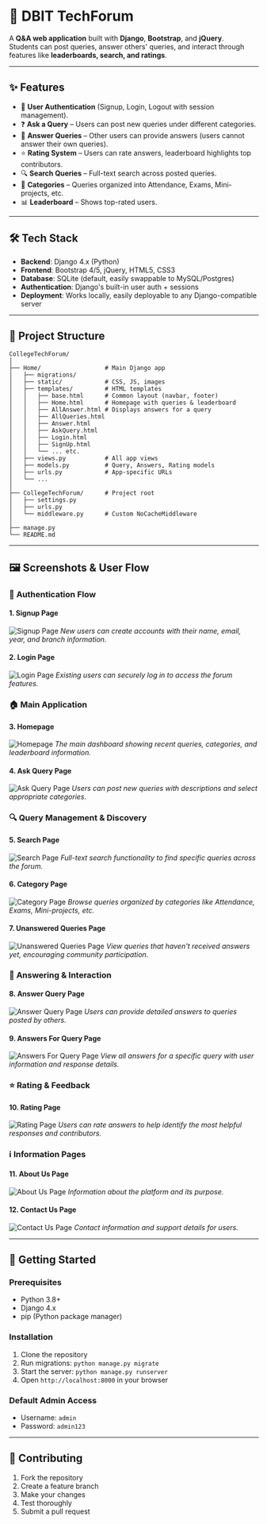 # 📘 DBIT TechForum

A **Q&A web application** built with **Django**, **Bootstrap**, and **jQuery**.  
Students can post queries, answer others' queries, and interact through features like **leaderboards, search, and ratings**.  

---

## ✨ Features

- 🔑 **User Authentication** (Signup, Login, Logout with session management).  
- ❓ **Ask a Query** – Users can post new queries under different categories.  
- 💬 **Answer Queries** – Other users can provide answers (users cannot answer their own queries).  
- ⭐ **Rating System** – Users can rate answers, leaderboard highlights top contributors.  
- 🔍 **Search Queries** – Full-text search across posted queries.  
- 📌 **Categories** – Queries organized into Attendance, Exams, Mini-projects, etc.  
- 📊 **Leaderboard** – Shows top-rated users.  

---

## 🛠 Tech Stack

- **Backend**: Django 4.x (Python)  
- **Frontend**: Bootstrap 4/5, jQuery, HTML5, CSS3  
- **Database**: SQLite (default, easily swappable to MySQL/Postgres)  
- **Authentication**: Django's built-in user auth + sessions  
- **Deployment**: Works locally, easily deployable to any Django-compatible server  

---

## 📂 Project Structure

```
CollegeTechForum/
│
├── Home/                  # Main Django app
│   ├── migrations/        
│   ├── static/            # CSS, JS, images
│   ├── templates/         # HTML templates
│   │   ├── base.html      # Common layout (navbar, footer)
│   │   ├── Home.html      # Homepage with queries & leaderboard
│   │   ├── AllAnswer.html # Displays answers for a query
│   │   ├── AllQueries.html
│   │   ├── Answer.html
│   │   ├── AskQuery.html
│   │   ├── Login.html
│   │   ├── SignUp.html
│   │   └── ... etc.
│   ├── views.py           # All app views
│   ├── models.py          # Query, Answers, Rating models
│   ├── urls.py            # App-specific URLs
│   └── ...
│
├── CollegeTechForum/      # Project root
│   ├── settings.py
│   ├── urls.py
│   └── middleware.py      # Custom NoCacheMiddleware
│
├── manage.py
└── README.md
```

---

## 🖼️ Screenshots & User Flow

### 🔐 **Authentication Flow**

#### 1. **Signup Page**
![Signup Page]([screenshots/SignupPage.png](https://github.com/Shllokkk/CollegeTechForum/blob/main/Screenshots/AboutUsPage.png))
*New users can create accounts with their name, email, year, and branch information.*

#### 2. **Login Page**
![Login Page](screenshots/LoginPage.png)
*Existing users can securely log in to access the forum features.*

### 🏠 **Main Application**

#### 3. **Homepage**
![Homepage](screenshots/Homepage.png)
*The main dashboard showing recent queries, categories, and leaderboard information.*

#### 4. **Ask Query Page**
![Ask Query Page](screenshots/AskQueryPage.png)
*Users can post new queries with descriptions and select appropriate categories.*

### 🔍 **Query Management & Discovery**

#### 5. **Search Page**
![Search Page](screenshots/SearchPage.png)
*Full-text search functionality to find specific queries across the forum.*

#### 6. **Category Page**
![Category Page](screenshots/CategoryPage.png)
*Browse queries organized by categories like Attendance, Exams, Mini-projects, etc.*

#### 7. **Unanswered Queries Page**
![Unanswered Queries Page](screenshots/UnansweredQueriesPage.png)
*View queries that haven't received answers yet, encouraging community participation.*

### 💬 **Answering & Interaction**

#### 8. **Answer Query Page**
![Answer Query Page](screenshots/AnswerQueryPage.png)
*Users can provide detailed answers to queries posted by others.*

#### 9. **Answers For Query Page**
![Answers For Query Page](screenshots/AnswersForQueryPage.png)
*View all answers for a specific query with user information and response details.*

### ⭐ **Rating & Feedback**

#### 10. **Rating Page**
![Rating Page](screenshots/RatingPage.png)
*Users can rate answers to help identify the most helpful responses and contributors.*

### ℹ️ **Information Pages**

#### 11. **About Us Page**
![About Us Page](screenshots/AboutUsPage.png)
*Information about the platform and its purpose.*

#### 12. **Contact Us Page**
![Contact Us Page](screenshots/ContactUsPage.png)
*Contact information and support details for users.*

---

## 🚀 Getting Started

### Prerequisites
- Python 3.8+
- Django 4.x
- pip (Python package manager)

### Installation
1. Clone the repository
2. Run migrations: `python manage.py migrate`
3. Start the server: `python manage.py runserver`
4. Open `http://localhost:8000` in your browser

### Default Admin Access
- Username: `admin`
- Password: `admin123`

---

## 🤝 Contributing

1. Fork the repository
2. Create a feature branch
3. Make your changes
4. Test thoroughly
5. Submit a pull request
